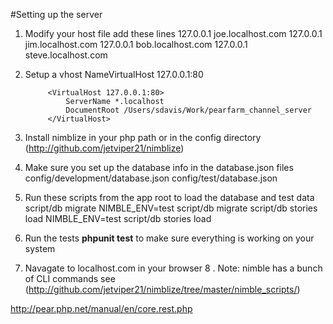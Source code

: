 #Setting up the server

1. Modify your host file add these lines
		127.0.0.1 joe.localhost.com
		127.0.0.1 jim.localhost.com
		127.0.0.1 bob.localhost.com
		127.0.0.1 steve.localhost.com
2. Setup a vhost
		NameVirtualHost 127.0.0.1:80

		    <VirtualHost 127.0.0.1:80>
		        ServerName *.localhost
		        DocumentRoot /Users/sdavis/Work/pearfarm_channel_server
		    </VirtualHost>
		
3. Install nimblize in your php path or in the config directory (http://github.com/jetviper21/nimblize)
4. Make sure you set up the database info in the database.json files
		config/development/database.json
		config/test/database.json
4. Run these scripts from the app root to load the database and test data
		script/db migrate
		NIMBLE_ENV=test script/db migrate
		script/db stories load
		NIMBLE_ENV=test script/db stories load
6. Run the tests **phpunit test** to make sure everything is working on your system
7. Navagate to localhost.com in your browser
8 . Note: nimble has a bunch of CLI commands see (http://github.com/jetviper21/nimblize/tree/master/nimble_scripts/)




http://pear.php.net/manual/en/core.rest.php